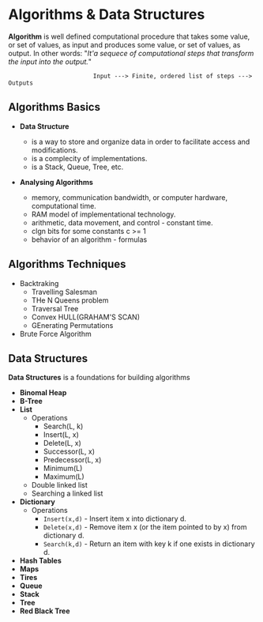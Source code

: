 # Algorithms & Data Structures

**Algorithm** is well defined computational procedure that takes some value, or set of values, as input and produces some value, or set of values, as output. In other words: "*It'a sequece of computational steps that transform the input into the output.*"

                            Input ---> Finite, ordered list of steps ---> Outputs

## Algorithms Basics

- **Data Structure**
  - is a way to store and organize data in order to facilitate access and modifications.
  - is a complecity of implementations.
  - is a Stack, Queue, Tree, etc.

- **Analysing Algorithms**
  - memory, communication bandwidth, or computer hardware, computational time.
  - RAM model of implementational technology.
  - arithmetic, data movement, and control - constant time.
  - clgn bits for some constants c >= 1
  - behavior of an algorithm - formulas
 
## Algorithms Techniques

- Backtraking
  - Travelling Salesman
  - THe N Queens problem
  - Traversal Tree
  - Convex HULL(GRAHAM'S SCAN)
  - GEnerating Permutations
- Brute Force Algorithm

## Data Structures

**Data Structures** is a foundations for building algorithms

- **Binomal Heap**
- **B-Tree**
- **List**
  - Operations
    - Search(L, k)
    - Insert(L, x)
    - Delete(L, x)
    - Successor(L, x)
    - Predecessor(L, x)
    - Minimum(L)
    - Maximum(L)
  - Double linked list
  - Searching a linked list
- **Dictionary**
  - Operations
    - `Insert(x,d)` - Insert item x into dictionary d.
    - `Delete(x,d)` - Remove item x (or the item pointed to by x) from dictionary d.
    - `Search(k,d)` - Return an item with key k if one exists in dictionary d.
- **Hash Tables**
- **Maps**
- **Tires**
- **Queue**
- **Stack**
- **Tree**
- **Red Black Tree**
